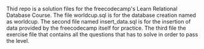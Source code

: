 Thid repo is a solution files for the freecodecamp's Learn Relational Database Course. 
The file worldcup.sql is for the database creation named as worldcup. 
The second file named insert_data.sql is for the insertion of data provided by the freecodecamp itself for practice.
The third file the exercise file that contains all the questions that has to solve in order to pass the level.
